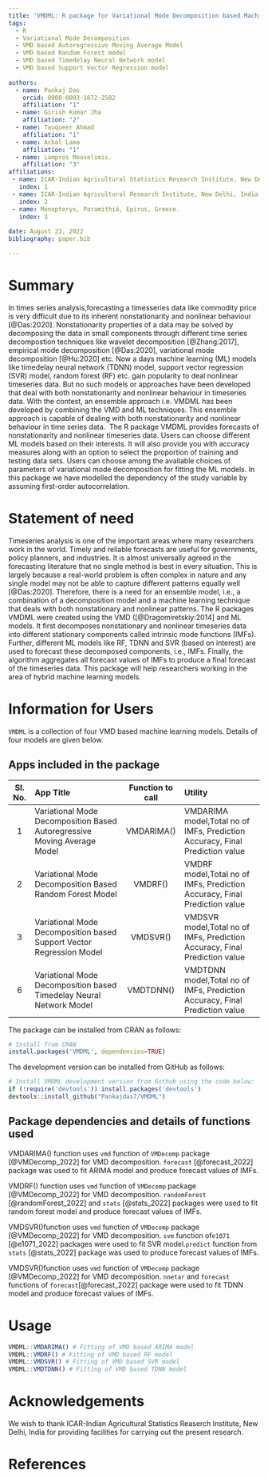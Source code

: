 ```yaml
---
title: 'VMDML: R package for Variational Mode Decomposition based Machine Learning Models'
tags:
  - R
  - Variational Mode Decomposition
  - VMD based Autoregressive Moving Average Model
  - VMD based Random Forest model
  - VMD based Timedelay Neural Network model
  - VMD based Support Vector Regression model
  
authors:
  - name: Pankaj Das
    orcid: 0000-0003-1672-2502
    affiliation: "1"
  - name: Girish Kumar Jha
    affiliation: "2"
  - name: Tauqueer Ahmad
    affiliation: "1"
  - name: Achal Lama
    affiliation: "1"
  - name: Lampros Mouselimis.
    affiliation: "3"
affiliations:
 - name: ICAR-Indian Agricultural Statistics Research Institute, New Delhi, India.
   index: 1
 - name: ICAR-Indian Agricultural Research Institute, New Delhi, India.
   index: 2
 - name: Monopteryx, Paramithiá, Epirus, Greece.
   index: 3
   
date: August 23, 2022 
bibliography: paper.bib

---
```


# Summary

In times series analysis,forecasting a timesseries data like commodity price is very difficult due to its inherent nonstationarity and nonlinear behaviour [@Das:2020]. Nonstationarity properties of a data may be solved by decomposing the data in small components through different time series decompostion techniques like wavelet decomposition [@Zhang:2017], empirical mode decomposition [@Das:2020], variational mode decomposition [@Hu:2020] etc. Now a days machine learning (ML) models like timedelay neural network (TDNN) model, support vector regression (SVR) model, random forest (RF) etc. gain popularity to deal nonlinear timeseries data. But no such models or approaches have been developed that deal with both nonstationarity and nonlinear behaviour in timeseries data. With the contest, an ensemble approach i.e. VMDML has been developed by combining the VMD and ML techniques. This ensemble approach is capable of dealing with both nonstationarity and nonlinear behaviour in time series data. 
The R package VMDML provides forecasts of nonstationarity and nonlinear timeseries data. Users can choose different ML models based on their interests. It will also provide you with accuracy measures along with an option to select the proportion of training and testing data sets. Users can choose among the available choices of parameters of variational mode decomposition for fitting the ML models. In this package we have modelled the dependency of the study variable by assuming first-order autocorrelation.

# Statement of need

Timeseries analysis is one of the important areas where many researchers work in the world. Timely and reliable forecasts are useful for governments, policy planners, and industries. It is almost universally agreed in the forecasting literature that no single method is best in every situation. This is largely because a real-world problem is often complex in nature and any single model may not be able to capture different patterns equally well [@Das:2020]. Therefore, there is a need for an ensemble model, i.e., a combination of a decomposition model and a machine learning technique that deals with both nonstationary and nonlinear patterns. The R packages VMDML were created using the VMD ([@Dragomiretskiy:2014] and ML models. It first decomposes nonstationary and nonlinear timeseries data into different stationary components called intrinsic mode functions (IMFs). Further, different ML models like RF, TDNN and SVR (based on interest) are used to forecast these decomposed components, i.e., IMFs. Finally, the algorithm aggregates all forecast values of IMFs to produce a final forecast of the timeseries data. This package will help researchers working in the area of hybrid machine learning models.

# Information for Users

`VMDML` is a collection of four VMD based machine learning models. Details of four models are given below.

## Apps included in the package

|Sl. No.| App Title | Function to call |Utility|
|:-----:| :----------- | :-----------:|:----------------|
|1|Variational Mode Decomposition Based Autoregressive Moving Average Model   | VMDARIMA()      |VMDARIMA model,Total no of IMFs, Prediction Accuracy, Final Prediction value |
|2|Variational Mode Decomposition Based Random Forest Model   | VMDRF()      |VMDRF model,Total no of IMFs, Prediction Accuracy, Final Prediction value |
|3|Variational Mode Decomposition based Support Vector Regression Model   | VMDSVR()      |VMDSVR model,Total no of IMFs, Prediction Accuracy, Final Prediction value |
|6|Variational Mode Decomposition based Timedelay Neural Network Model | VMDTDNN()      |VMDTDNN model,Total no of IMFs, Prediction Accuracy, Final Prediction value|

The package can be installed from CRAN as follows:

``` r
# Install from CRAN
install.packages('VMDML', dependencies=TRUE)
```

The development version can be installed from GitHub as follows:

``` r
# Install VMDML development version from Github using the code below:
if (!require('devtools')) install.packages('devtools')
devtools::install_github("Pankajdas7/VMDML")
```

## Package dependencies and details of functions used 

VMDARIMA() function uses `vmd` function of `VMDecomp` package [@VMDecomp_2022] for VMD decomposition. `forecast` [@forecast_2022] package was used to fit ARIMA model and produce forecast values of IMFs. 

VMDRF() function uses `vmd` function of `VMDecomp` package [@VMDecomp_2022] for VMD decomposition. `randomForest` [@randomForest_2022] and `stats` [@stats_2022] packages were used to fit random forest model and produce forecast values of IMFs.

VMDSVR()function uses `vmd` function of `VMDecomp` package [@VMDecomp_2022] for VMD decomposition. `svm` function of`e1071` [@e1071_2022] packages were used to fit SVR model.`predict` function from `stats` [@stats_2022] package was used to  produce forecast values of IMFs.

VMDSVR()function uses `vmd` function of `VMDecomp` package [@VMDecomp_2022] for VMD decomposition. `nnetar` and `forecast` functions of `forecast`[@forecast_2022] package were used to fit TDNN model and produce forecast values of IMFs.


# Usage

``` r
VMDML::VMDARIMA() # Fitting of VMD based ARIMA model
VMDML::VMDRF() # Fitting of VMD based RF model
VMDML::VMDSVR() # Fitting of VMD based SVR model
VMDML::VMDTDNN() # Fitting of VMD based TDNN model
```
# Acknowledgements

We wish to thank ICAR-Indian Agricultural Statistics Reaserch Institute, New Delhi, India for providing facilities for carrying out the present research.

# References